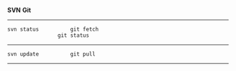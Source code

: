 **SVN**					**Git**  
- - -  
	svn status			git fetch  
					git status
- - -  
	svn update			git pull        

---

